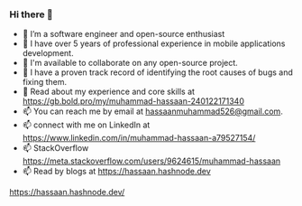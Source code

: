 ### Hi there 👋

- 🔭 I’m a software engineer and open-source enthusiast
- 🌱 I have over 5 years of professional experience in mobile applications development.
- 👯 I'm available to collaborate on any open-source project.
- 🤔 I have a proven track record of identifying the root causes of bugs and fixing them.
- 💬 Read about my experience and core skills at https://gb.bold.pro/my/muhammad-hassaan-240122171340
- 📫 You can reach me by email at hassaanmuhammad526@gmail.com.
- 📫 connect with me on LinkedIn at https://www.linkedin.com/in/muhammad-hassaan-a79527154/
- 📫 StackOverflow https://meta.stackoverflow.com/users/9624615/muhammad-hassaan
- 📫 Read by blogs at https://hassaan.hashnode.dev

https://hassaan.hashnode.dev/
